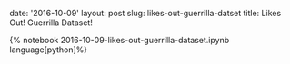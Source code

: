 date: '2016-10-09'
layout: post
slug: likes-out-guerrilla-datset
title: Likes Out! Guerrilla Dataset!

{% notebook 2016-10-09-likes-out-guerrilla-dataset.ipynb language[python]%}

